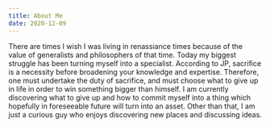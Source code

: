 ```yaml
---
title: About Me
date: 2020-12-09
---
```


There are times I wish I was living in renassiance times because of the value of generalists and philosophers of that time. Today my biggest struggle has been turning myself into a specialist. According to JP, sacrifice is a necessity before broadening your knowledge and expertise. Therefore, one must undertake the duty of sacrifice, and must choose what to give up in life in order to win something bigger than himself. I am currently discovering what to give up and how to commit myself into a thing which hopefully in foreseeable future will turn into an asset. Other than that, I am just a curious guy who enjoys discovering new places and discussing ideas.